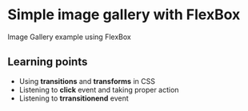 # Simple image gallery with FlexBox

Image Gallery example using FlexBox

## Learning points

- Using __transitions__ and __transforms__ in CSS
- Listening to __click__ event and taking proper action
- Listening to __trransitionend__ event
